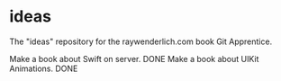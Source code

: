 # ideas
The "ideas" repository for the raywenderlich.com book Git Apprentice.

Make a book about Swift on server. DONE
Make a book about UIKit Animations. DONE
